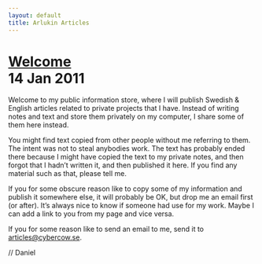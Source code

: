 ```yaml
---
layout: default
title: Arlukin Articles
---
```

<h1><a href="{{ site.url }}">Welcome</a><br/><abbr>14 Jan 2011</abbr></h1>

Welcome to my public information store, where I will publish
Swedish & English articles related to private projects that I have.
Instead of writing notes and text and store them privately on my
computer, I share some of them here instead.

You might find text copied from other people without me referring to
them. The intent was not to steal anybodies work. The text has probably
ended there because I might have copied the text to my private notes,
and then forgot that I hadn’t written it, and then published it here.
If you find any material such as that, please tell me.

If you for some obscure reason like to copy some of my information and
publish it somewhere else, it will probably be OK, but drop me an email
first (or after). It’s always nice to know if someone had use for my
work. Maybe I can add a link to you from my page and vice versa.

If you for some reason like to send an email to me, send it to articles@cybercow.se.

// Daniel


